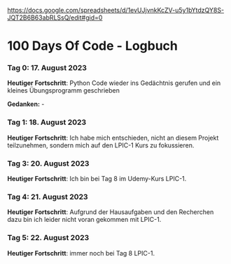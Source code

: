 https://docs.google.com/spreadsheets/d/1evUJjvnkKcZV-u5y1bYtdzQY8S-JQT2B6B63abRLSsQ/edit#gid=0



# 100 Days Of Code - Logbuch

### Tag 0: 17. August 2023 

**Heutiger Fortschritt**: Python Code wieder ins Gedächtnis gerufen und ein kleines Übungsprogramm geschrieben

**Gedanken:** -


### Tag 1: 18. August 2023

**Heutiger Fortschritt**: Ich habe mich entschieden, nicht an diesem Projekt teilzunehmen, sondern mich auf den LPIC-1 Kurs zu fokussieren.


### Tag 3: 20. August 2023

**Heutiger Fortschritt**: Ich bin bei Tag 8 im Udemy-Kurs LPIC-1.


### Tag 4: 21. August 2023

**Heutiger Fortschritt**: Aufgrund der Hausaufgaben und den Recherchen dazu bin ich leider nicht voran gekommen mit LPIC-1.


### Tag 5: 22. August 2023

**Heutiger Fortschritt**: immer noch bei Tag 8 LPIC-1.


